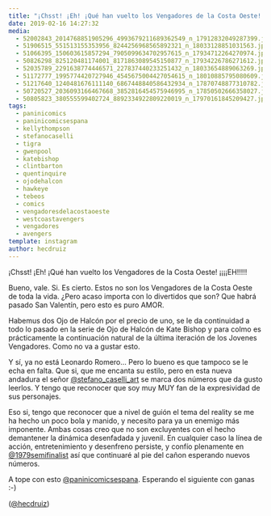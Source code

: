 ```yaml
---
title: "¡Chsst! ¡Eh! ¡Qué han vuelto los Vengadores de la Costa Oeste! ¡¡¡¡EH!!!!!"
date: 2019-02-16 14:27:32
media: 
  - 52002843_2014768851905296_4993679211689362549_n_17912832049287399.jpg
  - 51906515_551513155353956_8244256968565892321_n_18033128851031563.jpg
  - 51066395_150603615857294_7905099634702957615_n_17934712264270974.jpg
  - 50826298_825120481174001_8171863089545150877_n_17934226786271612.jpg
  - 52035789_2291638774446571_227837440233251432_n_18033654889063269.jpg
  - 51172777_1995774420727946_4545675004427054615_n_18010885795080609.jpg
  - 51217640_1240481676111140_6867448840586432934_n_17870748877310782.jpg
  - 50720527_2036093166467668_3852816454575946995_n_17850502666358027.jpg
  - 50805823_380555599402724_8892334922809220019_n_17970161845209427.jpg
tags: 
  - paninicomics
  - paninicomicsespana
  - kellythompson
  - stefanocaselli
  - tigra
  - gwenpool
  - katebishop
  - clintbarton
  - quentinquire
  - ojodehalcon
  - hawkeye
  - tebeos
  - comics
  - vengadoresdelacostaoeste
  - westcoastavengers
  - vengadores
  - avengers
template: instagram
author: hecdruiz
---
```


¡Chsst! ¡Eh! ¡Qué han vuelto los Vengadores de la Costa Oeste! ¡¡¡¡EH!!!!!

Bueno, vale. Si. Es cierto. Estos no son los Vengadores de la Costa Oeste de toda la vida. ¿Pero acaso importa con lo divertidos que son? Que habrá pasado San Valentín, pero esto es puro AMOR.

Habemus dos Ojo de Halcón por el precio de uno, se le da continuidad a todo lo pasado en la serie de Ojo de Halcón de Kate Bishop y para colmo es prácticamente la continuación natural de la última iteración de los Jovenes Vengadores. Como no va a gustar esto.

Y sí, ya no está Leonardo Romero... Pero lo bueno es que tampoco se le echa en falta. Que si, que me encanta su estilo, pero en esta nueva andadura el señor [@stefano_caselli_art](https://instagram.com/stefano_caselli_art) se marca dos números que da gusto leerlos. Y tengo que reconocer que soy muy MUY fan de la expresividad de sus personajes.

Eso si, tengo que reconocer que a nivel de guión el tema del reality se me ha hecho un poco bola y manido, y necesito para ya un enemigo más imponente. Ambas cosas creo que no son excluyentes con el hecho demantener la dinámica desenfadada y juvenil. En cualquier caso la línea de acción, entretenimiento y desenfreno persiste, y confío plenamente en [@1979semifinalist](https://instagram.com/1979semifinalist) así que continuaré al pie del cañon esperando nuevos números.

A tope con esto [@paninicomicsespana](https://instagram.com/paninicomicsespana). Esperando el siguiente con ganas :-)

([@hecdruiz](https://instagram.com/hecdruiz))
